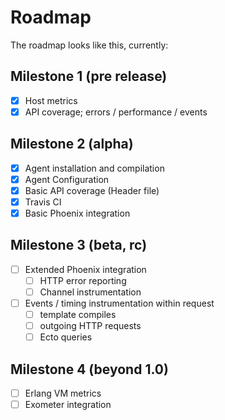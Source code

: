 # Roadmap

The roadmap looks like this, currently:

## Milestone 1 (pre release)
 - [x] Host metrics
 - [x] API coverage; errors / performance / events

## Milestone 2 (alpha)
 - [x] Agent installation and compilation
 - [x] Agent Configuration
 - [x] Basic API coverage (Header file)
 - [x] Travis CI
 - [x] Basic Phoenix integration

## Milestone 3 (beta, rc)
- [ ] Extended Phoenix integration
  - [ ] HTTP error reporting
  - [ ] Channel instrumentation
- [ ] Events / timing instrumentation within request
  - [ ] template compiles
  - [ ] outgoing HTTP requests
  - [ ] Ecto queries

## Milestone 4 (beyond 1.0)
- [ ] Erlang VM metrics
- [ ] Exometer integration
